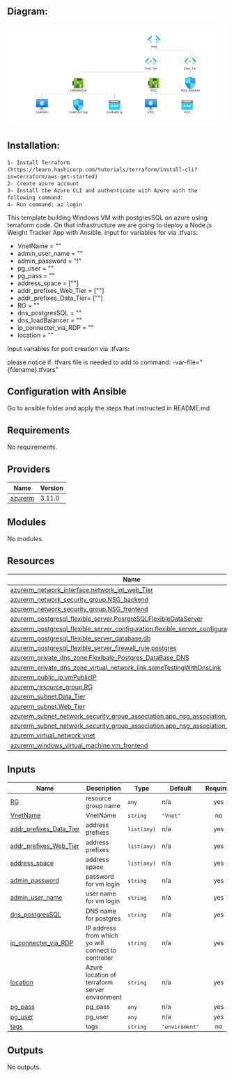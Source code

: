 
## Diagram:
![alt text](topology.png)


## Installation:
    1- Install Terraform (https://learn.hashicorp.com/tutorials/terraform/install-cli?in=terraform/aws-get-started)
    2- Create azure account
    3- Install the Azure CLI and authenticate with Azure with the following command:
    4- Run command: az login

 This template building Windows VM with postgresSQL on azure using terraform code. On that infrastructure we are going to deploy a Node.js Weight Tracker App with Ansible.
input for variables for via .tfvars:


- VnetName               = ""
- admin_user_name        = ""
- admin_password         = "!"
- pg_user                = ""
- pg_pass                = ""
- address_space          = [""]
- addr_prefixes_Web_Tier = [""]
- addr_prefixes_Data_Tier= [""]
- RG                     = ""
- dns_postgresSQL        = ""
- dns_loadBalancer       = ""
- ip_connecter_via_RDP   = ""
- location               = ""


Input variables for port creation via .tfvars:

please notice if .tfvars file is needed to add to command: -var-file="{filename}.tfvars"


## Configuration with Ansible
Go to ansible folder and apply the steps that instructed in README.md

<!-- BEGIN_TF_DOCS -->
## Requirements

No requirements.

## Providers

| Name | Version |
|------|---------|
| <a name="provider_azurerm"></a> [azurerm](#provider\_azurerm) | 3.11.0 |

## Modules

No modules.

## Resources

| Name | Type |
|------|------|
| [azurerm_network_interface.network_int_web_Tier](https://registry.terraform.io/providers/hashicorp/azurerm/latest/docs/resources/network_interface) | resource |
| [azurerm_network_security_group.NSG_backend](https://registry.terraform.io/providers/hashicorp/azurerm/latest/docs/resources/network_security_group) | resource |
| [azurerm_network_security_group.NSG_frontend](https://registry.terraform.io/providers/hashicorp/azurerm/latest/docs/resources/network_security_group) | resource |
| [azurerm_postgresql_flexible_server.PosrgreSQLFlexibleDataServer](https://registry.terraform.io/providers/hashicorp/azurerm/latest/docs/resources/postgresql_flexible_server) | resource |
| [azurerm_postgresql_flexible_server_configuration.flexible_server_configuration](https://registry.terraform.io/providers/hashicorp/azurerm/latest/docs/resources/postgresql_flexible_server_configuration) | resource |
| [azurerm_postgresql_flexible_server_database.db](https://registry.terraform.io/providers/hashicorp/azurerm/latest/docs/resources/postgresql_flexible_server_database) | resource |
| [azurerm_postgresql_flexible_server_firewall_rule.postgres](https://registry.terraform.io/providers/hashicorp/azurerm/latest/docs/resources/postgresql_flexible_server_firewall_rule) | resource |
| [azurerm_private_dns_zone.Flexibale_Postgres_DataBase_DNS](https://registry.terraform.io/providers/hashicorp/azurerm/latest/docs/resources/private_dns_zone) | resource |
| [azurerm_private_dns_zone_virtual_network_link.someTestingWithDnsLink](https://registry.terraform.io/providers/hashicorp/azurerm/latest/docs/resources/private_dns_zone_virtual_network_link) | resource |
| [azurerm_public_ip.vmPublicIP](https://registry.terraform.io/providers/hashicorp/azurerm/latest/docs/resources/public_ip) | resource |
| [azurerm_resource_group.RG](https://registry.terraform.io/providers/hashicorp/azurerm/latest/docs/resources/resource_group) | resource |
| [azurerm_subnet.Data_Tier](https://registry.terraform.io/providers/hashicorp/azurerm/latest/docs/resources/subnet) | resource |
| [azurerm_subnet.Web_Tier](https://registry.terraform.io/providers/hashicorp/azurerm/latest/docs/resources/subnet) | resource |
| [azurerm_subnet_network_security_group_association.app_nsg_association_backend](https://registry.terraform.io/providers/hashicorp/azurerm/latest/docs/resources/subnet_network_security_group_association) | resource |
| [azurerm_subnet_network_security_group_association.app_nsg_association_frontend](https://registry.terraform.io/providers/hashicorp/azurerm/latest/docs/resources/subnet_network_security_group_association) | resource |
| [azurerm_virtual_network.vnet](https://registry.terraform.io/providers/hashicorp/azurerm/latest/docs/resources/virtual_network) | resource |
| [azurerm_windows_virtual_machine.vm_frontend](https://registry.terraform.io/providers/hashicorp/azurerm/latest/docs/resources/windows_virtual_machine) | resource |

## Inputs

| Name | Description | Type | Default | Required |
|------|-------------|------|---------|:--------:|
| <a name="input_RG"></a> [RG](#input\_RG) | resource group name | `any` | n/a | yes |
| <a name="input_VnetName"></a> [VnetName](#input\_VnetName) | VnetName | `string` | `"Vnet"` | no |
| <a name="input_addr_prefixes_Data_Tier"></a> [addr\_prefixes\_Data\_Tier](#input\_addr\_prefixes\_Data\_Tier) | address prefixes | `list(any)` | n/a | yes |
| <a name="input_addr_prefixes_Web_Tier"></a> [addr\_prefixes\_Web\_Tier](#input\_addr\_prefixes\_Web\_Tier) | address prefixes | `list(any)` | n/a | yes |
| <a name="input_address_space"></a> [address\_space](#input\_address\_space) | address space | `list(any)` | n/a | yes |
| <a name="input_admin_password"></a> [admin\_password](#input\_admin\_password) | password for vm login | `string` | n/a | yes |
| <a name="input_admin_user_name"></a> [admin\_user\_name](#input\_admin\_user\_name) | user name for vm login | `string` | n/a | yes |
| <a name="input_dns_postgresSQL"></a> [dns\_postgresSQL](#input\_dns\_postgresSQL) | DNS name for postgres | `string` | n/a | yes |
| <a name="input_ip_connecter_via_RDP"></a> [ip\_connecter\_via\_RDP](#input\_ip\_connecter\_via\_RDP) | IP address from which yo will connect to controller | `string` | n/a | yes |
| <a name="input_location"></a> [location](#input\_location) | Azure location of terraform server environment | `string` | n/a | yes |
| <a name="input_pg_pass"></a> [pg\_pass](#input\_pg\_pass) | pg\_pass | `any` | n/a | yes |
| <a name="input_pg_user"></a> [pg\_user](#input\_pg\_user) | pg\_user | `any` | n/a | yes |
| <a name="input_tags"></a> [tags](#input\_tags) | tags | `string` | `"enviroment"` | no |

## Outputs

No outputs.
<!-- END_TF_DOCS -->